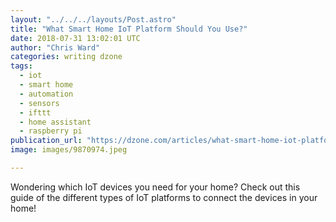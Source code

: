 ```yaml
---
layout: "../../../layouts/Post.astro"
title: "What Smart Home IoT Platform Should You Use?"
date: 2018-07-31 13:02:01 UTC
author: "Chris Ward"
categories: writing dzone
tags:
  - iot
  - smart home
  - automation
  - sensors
  - ifttt
  - home assistant
  - raspberry pi
publication_url: "https://dzone.com/articles/what-smart-home-iot-platform-should-you-use"
image: images/9870974.jpeg

---
```

Wondering which IoT devices you need for your home? Check out this guide of the different types of IoT platforms to connect the devices in your home!

